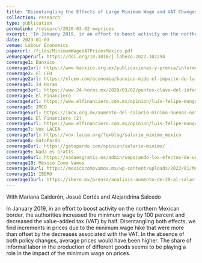 ```yaml
---
title: "Disentangling the Effects of Large Minimum Wage and VAT Changes on Prices: Evidence from Mexico"
collection: research
type: publication
permalink: /research/2020-03-02-mwprices
excerpt: 'In January 2019, in an effort to boost activity on the northern Mexican border, the authorities increased the minimum wage by 100 percent and decreased the value-added tax (VAT) by half. Disentangling both effects, we find increments in prices due to the minimum wage hike that were more than offset by the decreases associated with the VAT. In the absence of both policy changes, average prices would have been higher. The share of informal labor in the production of different goods seems to be playing a role in the impact of the minimum wage on prices.'
date: 2023-01-03
venue: Labour Economics 
paperurl: /files/MinimumWageVATPricesMexico.pdf
venuepaperurl: https://doi.org/10.1016/j.labeco.2022.102294
coverage1: Banxico
coverage1url: https://www.banxico.org.mx/publicaciones-y-prensa/informes-trimestrales/recuadros/%7B56780CA3-EBA3-4742-2582-A6DAF863F9DB%7D.pdf
coverage2: El CEO
coverage2url: https://elceo.com/economia/banxico-mide-el-impacto-de-la-recuperacion-del-salario-minimo-en-la-inflacion-este-es-el-resultado/
coverage3: 24 Horas
coverage3url: https://www.24-horas.mx/2020/03/02/puntos-clave-del-informe-trimestral-y-la-minuta-de-banxico/
coverage4: El Financiero
coverage4url: https://www.elfinanciero.com.mx/opinion/luis-felipe-munguia/2021/04/27/inflacion-realmente-debemos-preocuparnos/?outputType=amp
coverage5: IMCO
coverage5url: https://imco.org.mx/aumento-del-salario-minimo-buenas-noticias-y-riesgos-potenciales/
coverage6: El Financiero (2)
coverage6url: https://www.elfinanciero.com.mx/opinion/luis-felipe-munguia/2022/11/03/efecto-del-salario-minimo-en-la-inflacion-y-costos-laborales/
coverage7: Vox LACEA
coverage7url: https://vox.lacea.org/?q=blog/salario_minimo_mexico
coverage8: GatoPardo
coverage8url: https://gatopardo.com/opinion/salario-minimo/
coverage9: Nada es Gratis
coverage9url: https://nadaesgratis.es/admin/separando-los-efectos-de-un-cambio-en-el-salario-minimo-y-en-la-tasa-del-iva-en-los-precios-evidencia-de-mexico
coverage10: México Como Vamos
coverage10url: https://mexicocomovamos.mx/wp-content/uploads/2022/01/MCV_2021_salario-minimo_infografi%CC%81a.pdf
coverage11: IBERO
coverage11url: https://ibero.mx/prensa/analisis-aumento-de-20-al-salario-minimo-son-mas-los-riesgos-que-los-beneficios
---
```

With Mariana Calderón, Josué Cortés and Alejandrina Salcedo

In January 2019, in an effort to boost activity on the northern Mexican border, the authorities increased the minimum wage by 100 percent and decreased the value-added tax (VAT) by half. Disentangling both effects, we find increments in prices due to the minimum wage hike that were more than offset by the decreases associated with the VAT. In the absence of both policy changes, average prices would have been higher. The share of informal labor in the production of different goods seems to be playing a role in the impact of the minimum wage on prices.
